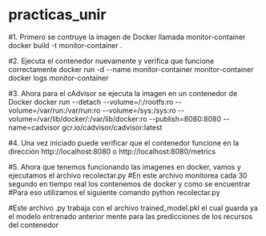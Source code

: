 # practicas_unir

#1. Primero se contruye la imagen de Docker llamada monitor-container
docker build -t monitor-container .

#2. Ejecuta el contenedor nuevamente y verifica que funcione correctamente
docker run -d --name monitor-container monitor-container
docker logs monitor-container

#3. Ahora para el cAdvisor se ejecuta la imagen en un contenedor de Docker
docker run --detach --volume=/:/rootfs:ro --volume=/var/run:/var/run:ro --volume=/sys:/sys:ro --volume=/var/lib/docker/:/var/lib/docker:ro --publish=8080:8080 --name=cadvisor gcr.io/cadvisor/cadvisor:latest

#4. Una vez iniciado puede verificar que el contenedor funcione en la dirección
http://localhost:8080 o http://localhost:8080/metrics

#5. Ahora que tenemos funcionando las imagenes en docker, vamos y ejecutamos el archivo recolectar.py
#En este archivo monitorea cada 30 segundo en tiempo real los contenemos de docker y como se encuentrar
#Para eso utilizamos el siguiente comando
python recolectar.py

#Este archivo .py trabaja con el archivo trained_model.pkl el cual guarda ya el modelo entrenado anterior mente para las predicciones de los recursos del contenedor